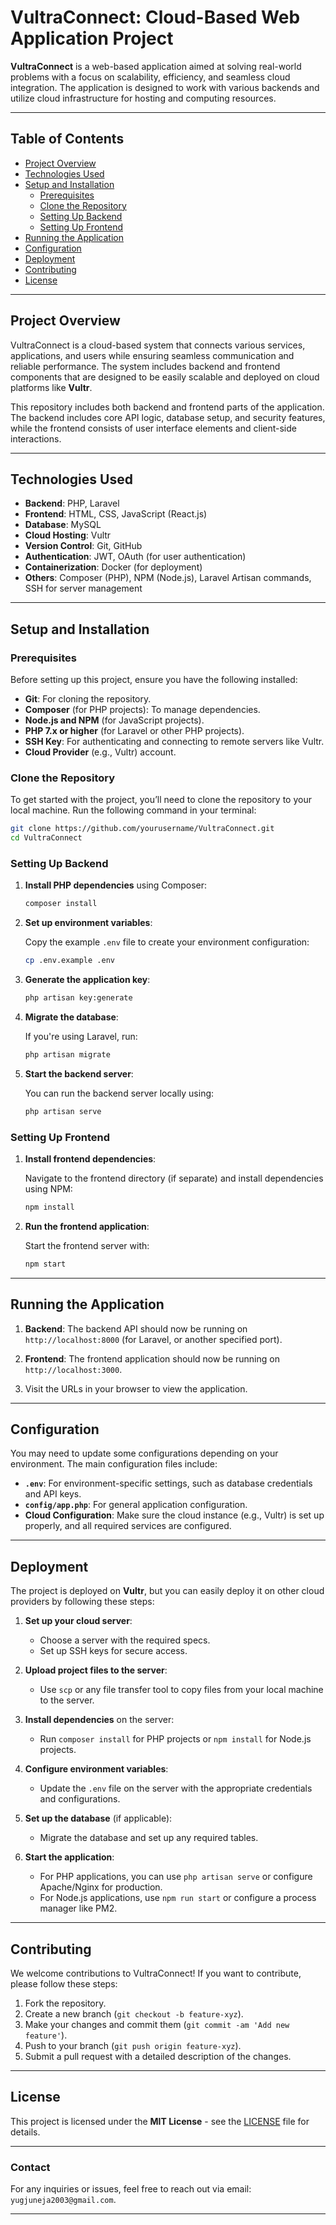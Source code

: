 # **VultraConnect: Cloud-Based Web Application Project**

**VultraConnect** is a web-based application aimed at solving real-world problems with a focus on scalability, efficiency, and seamless cloud integration. The application is designed to work with various backends and utilize cloud infrastructure for hosting and computing resources.

---

## **Table of Contents**

- [Project Overview](#project-overview)
- [Technologies Used](#technologies-used)
- [Setup and Installation](#setup-and-installation)
  - [Prerequisites](#prerequisites)
  - [Clone the Repository](#clone-the-repository)
  - [Setting Up Backend](#setting-up-backend)
  - [Setting Up Frontend](#setting-up-frontend)
- [Running the Application](#running-the-application)
- [Configuration](#configuration)
- [Deployment](#deployment)
- [Contributing](#contributing)
- [License](#license)

---

## **Project Overview**

VultraConnect is a cloud-based system that connects various services, applications, and users while ensuring seamless communication and reliable performance. The system includes backend and frontend components that are designed to be easily scalable and deployed on cloud platforms like **Vultr**.

This repository includes both backend and frontend parts of the application. The backend includes core API logic, database setup, and security features, while the frontend consists of user interface elements and client-side interactions.

---

## **Technologies Used**

- **Backend**: PHP, Laravel 
- **Frontend**: HTML, CSS, JavaScript (React.js)
- **Database**: MySQL 
- **Cloud Hosting**: Vultr
- **Version Control**: Git, GitHub
- **Authentication**: JWT, OAuth (for user authentication)
- **Containerization**: Docker (for deployment)
- **Others**: Composer (PHP), NPM (Node.js), Laravel Artisan commands, SSH for server management

---

## **Setup and Installation**

### **Prerequisites**

Before setting up this project, ensure you have the following installed:

- **Git**: For cloning the repository.
- **Composer** (for PHP projects): To manage dependencies.
- **Node.js and NPM** (for JavaScript projects).
- **PHP 7.x or higher** (for Laravel or other PHP projects).
- **SSH Key**: For authenticating and connecting to remote servers like Vultr.
- **Cloud Provider** (e.g., Vultr) account.

### **Clone the Repository**

To get started with the project, you’ll need to clone the repository to your local machine. Run the following command in your terminal:

```bash
git clone https://github.com/yourusername/VultraConnect.git
cd VultraConnect
```

### **Setting Up Backend**

1. **Install PHP dependencies** using Composer:

   ```bash
   composer install
   ```

2. **Set up environment variables**:

   Copy the example `.env` file to create your environment configuration:

   ```bash
   cp .env.example .env
   ```

3. **Generate the application key**:

   ```bash
   php artisan key:generate
   ```

4. **Migrate the database**:

   If you're using Laravel, run:

   ```bash
   php artisan migrate
   ```

5. **Start the backend server**:

   You can run the backend server locally using:

   ```bash
   php artisan serve
   ```

### **Setting Up Frontend**

1. **Install frontend dependencies**:

   Navigate to the frontend directory (if separate) and install dependencies using NPM:

   ```bash
   npm install
   ```

2. **Run the frontend application**:

   Start the frontend server with:

   ```bash
   npm start
   ```

---

## **Running the Application**

1. **Backend**: The backend API should now be running on `http://localhost:8000` (for Laravel, or another specified port).

2. **Frontend**: The frontend application should now be running on `http://localhost:3000`.

3. Visit the URLs in your browser to view the application.

---

## **Configuration**

You may need to update some configurations depending on your environment. The main configuration files include:

- **`.env`**: For environment-specific settings, such as database credentials and API keys.
- **`config/app.php`**: For general application configuration.
- **Cloud Configuration**: Make sure the cloud instance (e.g., Vultr) is set up properly, and all required services are configured.

---

## **Deployment**

The project is deployed on **Vultr**, but you can easily deploy it on other cloud providers by following these steps:

1. **Set up your cloud server**:
   - Choose a server with the required specs.
   - Set up SSH keys for secure access.
   
2. **Upload project files to the server**:
   - Use `scp` or any file transfer tool to copy files from your local machine to the server.

3. **Install dependencies** on the server:
   - Run `composer install` for PHP projects or `npm install` for Node.js projects.

4. **Configure environment variables**:
   - Update the `.env` file on the server with the appropriate credentials and configurations.

5. **Set up the database** (if applicable):
   - Migrate the database and set up any required tables.

6. **Start the application**:
   - For PHP applications, you can use `php artisan serve` or configure Apache/Nginx for production.
   - For Node.js applications, use `npm run start` or configure a process manager like PM2.

---

## **Contributing**

We welcome contributions to VultraConnect! If you want to contribute, please follow these steps:

1. Fork the repository.
2. Create a new branch (`git checkout -b feature-xyz`).
3. Make your changes and commit them (`git commit -am 'Add new feature'`).
4. Push to your branch (`git push origin feature-xyz`).
5. Submit a pull request with a detailed description of the changes.

---

## **License**

This project is licensed under the **MIT License** - see the [LICENSE](LICENSE) file for details.

---

### **Contact**

For any inquiries or issues, feel free to reach out via email: `yugjuneja2003@gmail.com`.

---
